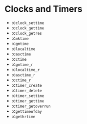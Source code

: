 # Clocks and Timers

  - :c`clock_settime`
  - :c`clock_gettime`
  - :c`clock_getres`
  - :c`mktime`
  - :c`gmtime`
  - :c`localtime`
  - :c`asctime`
  - :c`ctime`
  - :c`gmtime_r`
  - :c`localtime_r`
  - :c`asctime_r`
  - :c`ctime_r`
  - :c`timer_create`
  - :c`timer_delete`
  - :c`timer_settime`
  - :c`timer_gettime`
  - :c`timer_getoverrun`
  - :c`gettimeofday`
  - :c`gethrtime`
